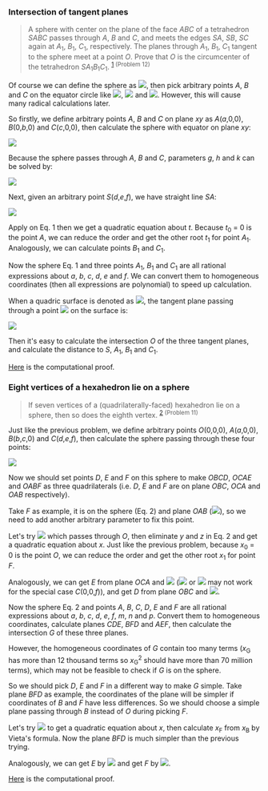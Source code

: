 ### Intersection of tangent planes

> A sphere with center on the plane of the face *ABC* of a tetrahedron *SABC* passes through *A*, *B* and *C*, and meets the edges *SA*, *SB*, *SC* again at *A*<sub>1</sub>, *B*<sub>1</sub>, *C*<sub>1</sub>, respectively. The planes through *A*<sub>1</sub>, *B*<sub>1</sub>, *C*<sub>1</sub> tangent to the sphere meet at a point *O*. Prove that *O* is the circumcenter of the tetrahedron *SA*<sub>1</sub>*B*<sub>1</sub>*C*<sub>1</sub>. <sup>[1](https://imomath.com/index.php?options=323) (Problem 12)</sup>

Of course we can define the sphere as <img src="https://latex.codecogs.com/gif.latex?x^2+y^2+z^2=r^2">, then pick arbitrary points *A*, *B* and *C* on the equator circle like <img src="https://latex.codecogs.com/gif.latex?A(r,0,0)">, <img src="https://latex.codecogs.com/gif.latex?B(b,\sqrt{r^2-b^2},0)"> and <img src="https://latex.codecogs.com/gif.latex?C(c,\sqrt{r^2-c^2},0)">. However, this will cause many radical calculations later.

So firstly, we define arbitrary points *A*, *B* and *C* on plane *xy* as *A*(*a*,0,0), *B*(0,*b*,0) and *C*(*c*,0,0), then calculate the sphere with equator on plane *xy*:

<img src="https://latex.codecogs.com/gif.latex?x^2+y^2+z^2+gx+hy+k=0\quad\text{(Eq.\,1)}">

Because the sphere passes through *A*, *B* and *C*, parameters *g*, *h* and *k* can be solved by:

<img src="https://latex.codecogs.com/gif.latex?\begin{cases}x_\text{A}g+y_\text{A}h+k=-x_\text{A}^2-y_\text{A}^2-z_\text{A}^2\\x_\text{B}g+y_\text{B}h+k=-x_\text{B}^2-y_\text{B}^2-z_\text{B}^2\\x_\text{C}g+y_\text{C}h+k=-x_\text{C}^2-y_\text{C}^2-z_\text{C}^2\end{cases}">

Next, given an arbitrary point *S*(*d*,*e*,*f*), we have straight line *SA*:

<img src="https://latex.codecogs.com/gif.latex?\begin{cases}x=x_\text{A}+(x_\text{S}-x_\text{A})t\\y=y_\text{A}+(y_\text{S}-y_\text{A})t\\z=z_\text{A}+(z_\text{S}-z_\text{A})t\end{cases}">

Apply on Eq. 1 then we get a quadratic equation about *t*. Because *t*<sub>0</sub> = 0 is the point *A*, we can reduce the order and get the other root *t*<sub>1</sub> for point *A*<sub>1</sub>. Analogously, we can calculate points *B*<sub>1</sub> and *C*<sub>1</sub>.

Now the sphere Eq. 1 and three points *A*<sub>1</sub>, *B*<sub>1</sub> and *C*<sub>1</sub> are all rational expressions about *a*, *b*, *c*, *d*, *e* and *f*. We can convert them to homogeneous coordinates (then all expressions are polynomial) to speed up calculation.

When a quadric surface is denoted as <img src="https://latex.codecogs.com/gif.latex?ax^2+2bxy+cy^2+2dxz+2eyz+fz^2+2gxw+2hyw+2jzw+kw^2=0">, the tangent plane passing through a point <img src="https://latex.codecogs.com/gif.latex?(x_0,y_0,z_0,w_0)"> on the surface is:

<img src="https://latex.codecogs.com/gif.latex?{[ax_0+by_0+dz_0+gw_0,bx_0+cy_0+ez_0+hw_0,dx_0+ey_0+fz_0+jw_0,gx_0+hy_0+jz_0+kw_0]}">

Then it's easy to calculate the intersection *O* of the three tangent planes, and calculate the distance to *S*, *A*<sub>1</sub>, *B*<sub>1</sub> and *C*<sub>1</sub>.

[Here](pythagoras/sphere-12.py) is the computational proof.

### Eight vertices of a hexahedron lie on a sphere

> If seven vertices of a (quadrilaterally-faced) hexahedron lie on a sphere, then so does the eighth vertex. <sup>[2](https://imomath.com/index.php?options=323) (Problem 11)</sup>

Just like the previous problem, we define arbitrary points *O*(0,0,0), *A*(*a*,0,0), *B*(*b*,*c*,0) and *C*(*d*,*e*,*f*), then calculate the sphere passing through these four points:

<img src="https://latex.codecogs.com/gif.latex?x^2+y^2+z^2+gx+hy+jz+k=0\quad\text{(Eq.\,2)}">

Now we should set points *D*, *E* and *F* on this sphere to make *OBCD*, *OCAE* and *OABF* as three quadrilaterals (i.e. *D*, *E* and *F* are on plane *OBC*, *OCA* and *OAB* respectively).

Take *F* as example, it is on the sphere (Eq. 2) and plane *OAB* (<img src="https://latex.codecogs.com/gif.latex?z=0">), so we need to add another arbitrary parameter to fix this point.

Let's try <img src="https://latex.codecogs.com/gif.latex?y=mx"> which passes through *O*, then eliminate *y* and *z* in Eq. 2 and get a quadratic equation about *x*. Just like the previous problem, because *x*<sub>0</sub> = 0 is the point *O*, we can reduce the order and get the other root *x*<sub>1</sub> for point *F*.

Analogously, we can get *E* from plane *OCA* and <img src="https://latex.codecogs.com/gif.latex?x=nz"> (<img src="https://latex.codecogs.com/gif.latex?y=nx"> or <img src="https://latex.codecogs.com/gif.latex?z=ny"> may not work for the special case *C*(0,0,*f*)), and get *D* from plane *OBC* and <img src="https://latex.codecogs.com/gif.latex?z=py">.

Now the sphere Eq. 2 and points *A*, *B*, *C*, *D*, *E* and *F* are all rational expressions about *a*, *b*, *c*, *d*, *e*, *f*, *m*, *n* and *p*. Convert them to homogeneous coordinates, calculate planes *CDE*, *BFD* and *AEF*, then calculate the intersection *G* of these three planes.

However, the homogeneous coordinates of *G* contain too many terms (*x*<sub>G</sub> has more than 12 thousand terms so *x*<sub>G</sub><sup>2</sup> should have more than 70 million terms), which may not be feasible to check if *G* is on the sphere.

So we should pick *D*, *E* and *F* in a different way to make *G* simple. Take plane *BFD* as example, the coordinates of the plane will be simpler if coordinates of *B* and *F* have less differences. So we should choose a simple plane passing through *B* instead of *O* during picking *F*.

Let's try <img src="https://latex.codecogs.com/gif.latex?y=m(x-x_\text{B})+y_\text{B}"> to get a quadratic equation about *x*, then calculate *x*<sub>F</sub> from *x*<sub>B</sub> by Vieta's formula. Now the plane *BFD* is much simpler than the previous trying.

Analogously, we can get *E* by <img src="https://latex.codecogs.com/gif.latex?x=n(z-z_\text{A})+x_\text{A}"> and get *F* by <img src="https://latex.codecogs.com/gif.latex?z=p(y-y_\text{C})+z_\text{C}">.

[Here](pythagoras/sphere-11.py) is the computational proof.